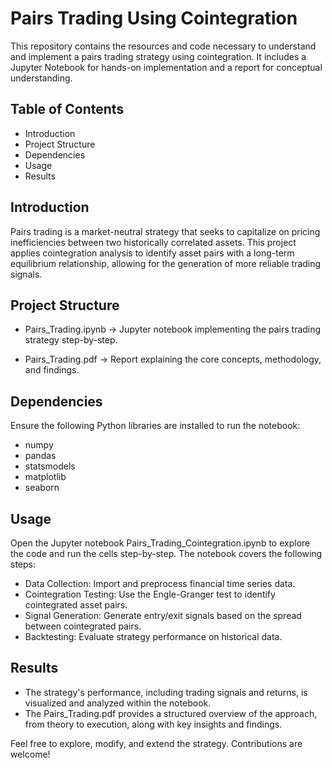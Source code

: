 
Pairs Trading Using Cointegration
=================================

This repository contains the resources and code necessary to understand and implement a pairs trading strategy using cointegration. It includes a Jupyter Notebook for hands-on implementation and a report for conceptual understanding.

Table of Contents
-----------------
- Introduction
- Project Structure
- Dependencies
- Usage
- Results

Introduction
------------
Pairs trading is a market-neutral strategy that seeks to capitalize on pricing inefficiencies between two historically correlated assets. This project applies cointegration analysis to identify asset pairs with a long-term equilibrium relationship, allowing for the generation of more reliable trading signals.

Project Structure
-----------------
- Pairs_Trading.ipynb
  → Jupyter notebook implementing the pairs trading strategy step-by-step.

- Pairs_Trading.pdf
  → Report explaining the core concepts, methodology, and findings.

Dependencies
------------
Ensure the following Python libraries are installed to run the notebook:

- numpy
- pandas
- statsmodels
- matplotlib
- seaborn

Usage
-----
Open the Jupyter notebook Pairs_Trading_Cointegration.ipynb to explore the code and run the cells step-by-step. The notebook covers the following steps:
   - Data Collection: Import and preprocess financial time series data.
   - Cointegration Testing: Use the Engle-Granger test to identify cointegrated asset pairs.
   - Signal Generation: Generate entry/exit signals based on the spread between cointegrated pairs.
   - Backtesting: Evaluate strategy performance on historical data.

Results
-------
- The strategy's performance, including trading signals and returns, is visualized and analyzed within the notebook.
- The Pairs_Trading.pdf provides a structured overview of the approach, from theory to execution, along with key insights and findings.

Feel free to explore, modify, and extend the strategy. Contributions are welcome!
